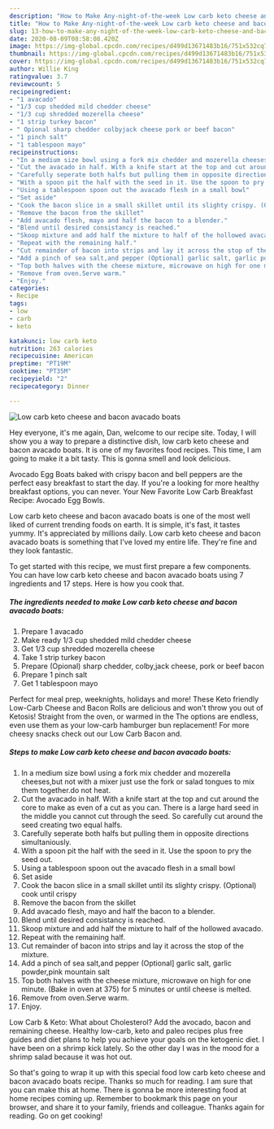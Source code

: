 ```yaml
---
description: "How to Make Any-night-of-the-week Low carb keto cheese and bacon avacado boats"
title: "How to Make Any-night-of-the-week Low carb keto cheese and bacon avacado boats"
slug: 13-how-to-make-any-night-of-the-week-low-carb-keto-cheese-and-bacon-avacado-boats
date: 2020-08-09T08:58:08.420Z
image: https://img-global.cpcdn.com/recipes/d499d13671483b16/751x532cq70/low-carb-keto-cheese-and-bacon-avacado-boats-recipe-main-photo.jpg
thumbnail: https://img-global.cpcdn.com/recipes/d499d13671483b16/751x532cq70/low-carb-keto-cheese-and-bacon-avacado-boats-recipe-main-photo.jpg
cover: https://img-global.cpcdn.com/recipes/d499d13671483b16/751x532cq70/low-carb-keto-cheese-and-bacon-avacado-boats-recipe-main-photo.jpg
author: Willie King
ratingvalue: 3.7
reviewcount: 5
recipeingredient:
- "1 avacado"
- "1/3 cup shedded mild chedder cheese"
- "1/3 cup shredded mozerella cheese"
- "1 strip turkey bacon"
- " Opional sharp chedder colbyjack cheese pork or beef bacon"
- "1 pinch salt"
- "1 tablespoon mayo"
recipeinstructions:
- "In a medium size bowl using a fork mix chedder and mozerella cheeses,but not with a mixer just use the fork or salad tongues to mix them together.do not heat."
- "Cut the avacado in half. With a knife start at the top and cut around the core to make as even of a cut as you can. There is a large hard seed in the middle you cannot cut through the seed. So carefully cut around the seed creating two equal halfs."
- "Carefully seperate both halfs but pulling them in opposite directions simultaniously."
- "With a spoon pit the half with the seed in it. Use the spoon to pry the seed out."
- "Using a tablespoon spoon out the avacado flesh in a small bowl"
- "Set aside"
- "Cook the bacon slice in a small skillet until its slighty crispy. (Optional) cook until crispy"
- "Remove the bacon from the skillet"
- "Add avacado flesh, mayo and half the bacon to a blender."
- "Blend until desired consistancy is reached."
- "Skoop mixture and add half the mixture to half of the hollowed avacado."
- "Repeat with the remaining half."
- "Cut remainder of bacon into strips and lay it across the stop of the mixture."
- "Add a pinch of sea salt,and pepper (Optional] garlic salt, garlic powder,pink mountain salt"
- "Top both halves with the cheese mixture, microwave on high for one minute. (Bake in oven at 375) for 5 minutes or until cheese is melted."
- "Remove from oven.Serve warm."
- "Enjoy."
categories:
- Recipe
tags:
- low
- carb
- keto

katakunci: low carb keto 
nutrition: 263 calories
recipecuisine: American
preptime: "PT19M"
cooktime: "PT35M"
recipeyield: "2"
recipecategory: Dinner

---
```



![Low carb keto cheese and bacon avacado boats](https://img-global.cpcdn.com/recipes/d499d13671483b16/751x532cq70/low-carb-keto-cheese-and-bacon-avacado-boats-recipe-main-photo.jpg)

Hey everyone, it's me again, Dan, welcome to our recipe site. Today, I will show you a way to prepare a distinctive dish, low carb keto cheese and bacon avacado boats. It is one of my favorites food recipes. This time, I am going to make it a bit tasty. This is gonna smell and look delicious.

Avocado Egg Boats baked with crispy bacon and bell peppers are the perfect easy breakfast to start the day. If you&#39;re a looking for more healthy breakfast options, you can never. Your New Favorite Low Carb Breakfast Recipe: Avocado Egg Bowls.

Low carb keto cheese and bacon avacado boats is one of the most well liked of current trending foods on earth. It is simple, it's fast, it tastes yummy. It's appreciated by millions daily. Low carb keto cheese and bacon avacado boats is something that I've loved my entire life. They're fine and they look fantastic.


To get started with this recipe, we must first prepare a few components. You can have low carb keto cheese and bacon avacado boats using 7 ingredients and 17 steps. Here is how you cook that.

##### The ingredients needed to make Low carb keto cheese and bacon avacado boats:

1. Prepare 1 avacado
1. Make ready 1/3 cup shedded mild chedder cheese
1. Get 1/3 cup shredded mozerella cheese
1. Take 1 strip turkey bacon
1. Prepare  (Opional) sharp chedder, colby,jack cheese, pork or beef bacon
1. Prepare 1 pinch salt
1. Get 1 tablespoon mayo


Perfect for meal prep, weeknights, holidays and more! These Keto friendly Low-Carb Cheese and Bacon Rolls are delicious and won&#39;t throw you out of Ketosis! Straight from the oven, or warmed in the The options are endless, even use them as your low-carb hamburger bun replacement! For more cheesy snacks check out our Low Carb Bacon and. 

##### Steps to make Low carb keto cheese and bacon avacado boats:

1. In a medium size bowl using a fork mix chedder and mozerella cheeses,but not with a mixer just use the fork or salad tongues to mix them together.do not heat.
1. Cut the avacado in half. With a knife start at the top and cut around the core to make as even of a cut as you can. There is a large hard seed in the middle you cannot cut through the seed. So carefully cut around the seed creating two equal halfs.
1. Carefully seperate both halfs but pulling them in opposite directions simultaniously.
1. With a spoon pit the half with the seed in it. Use the spoon to pry the seed out.
1. Using a tablespoon spoon out the avacado flesh in a small bowl
1. Set aside
1. Cook the bacon slice in a small skillet until its slighty crispy. (Optional) cook until crispy
1. Remove the bacon from the skillet
1. Add avacado flesh, mayo and half the bacon to a blender.
1. Blend until desired consistancy is reached.
1. Skoop mixture and add half the mixture to half of the hollowed avacado.
1. Repeat with the remaining half.
1. Cut remainder of bacon into strips and lay it across the stop of the mixture.
1. Add a pinch of sea salt,and pepper (Optional] garlic salt, garlic powder,pink mountain salt
1. Top both halves with the cheese mixture, microwave on high for one minute. (Bake in oven at 375) for 5 minutes or until cheese is melted.
1. Remove from oven.Serve warm.
1. Enjoy.


Low Carb &amp; Keto: What about Cholesterol? Add the avocado, bacon and remaining cheese. Healthy low-carb, keto and paleo recipes plus free guides and diet plans to help you achieve your goals on the ketogenic diet. I have been on a shrimp kick lately. So the other day I was in the mood for a shrimp salad because it was hot out. 

So that's going to wrap it up with this special food low carb keto cheese and bacon avacado boats recipe. Thanks so much for reading. I am sure that you can make this at home. There is gonna be more interesting food at home recipes coming up. Remember to bookmark this page on your browser, and share it to your family, friends and colleague. Thanks again for reading. Go on get cooking!
